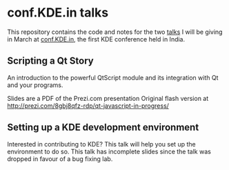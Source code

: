conf.KDE.in talks
=================

This repository contains the code and notes for the two
[talks](http://conf.kde.in/talks) I will be giving
in March at [conf.KDE.in](http://conf.kde.in), the first KDE conference held in
India.

Scripting a Qt Story
--------------------

An introduction to the powerful QtScript module and its integration with Qt and
your programs.

Slides are a PDF of the Prezi.com presentation
Original flash version at http://prezi.com/8gbj8qfz-rdp/qt-javascript-in-progress/

Setting up a KDE development environment
----------------------------------------

Interested in contributing to KDE? This talk will help you set up the
environment to do so. This talk has incomplete slides since the talk was
dropped
in favour of a bug fixing lab.
